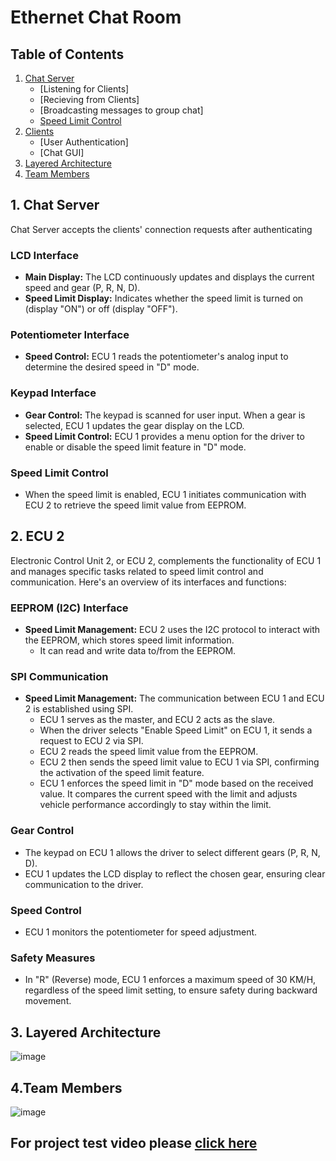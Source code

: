 # Ethernet Chat Room

## Table of Contents

1. [Chat Server](#Server)
   - [Listening for Clients]
   - [Recieving from Clients]
   - [Broadcasting messages to group chat]
   - [Speed Limit Control](#speed-limit-control)
2. [Clients](#Clients)
   - [User Authentication]
   - [Chat GUI]
3. [Layered Architecture](#Layered-Architecture)
4. [Team Members](#Team-Members)



## 1. Chat Server <a name="Server"></a>

Chat Server accepts the clients' connection requests after authenticating

### LCD Interface <a name="lcd-interface"></a>

- **Main Display:** The LCD continuously updates and displays the current speed and gear (P, R, N, D).
- **Speed Limit Display:** Indicates whether the speed limit is turned on (display "ON") or off (display "OFF").

### Potentiometer Interface <a name="potentiometer-interface"></a>

- **Speed Control:** ECU 1 reads the potentiometer's analog input to determine the desired speed in "D" mode.

### Keypad Interface <a name="keypad-interface"></a>

- **Gear Control:** The keypad is scanned for user input. When a gear is selected, ECU 1 updates the gear display on the LCD.
- **Speed Limit Control:** ECU 1 provides a menu option for the driver to enable or disable the speed limit feature in "D" mode.

### Speed Limit Control <a name="speed-limit-control"></a>

- When the speed limit is enabled, ECU 1 initiates communication with ECU 2 to retrieve the speed limit value from EEPROM.

## 2. ECU 2 <a name="ECU-2"></a>

Electronic Control Unit 2, or ECU 2, complements the functionality of ECU 1 and manages specific tasks related to speed limit control and communication. Here's an overview of its interfaces and functions:

### EEPROM (I2C) Interface <a name="eeprom-i2c-interface"></a>

- **Speed Limit Management:** ECU 2 uses the I2C protocol to interact with the EEPROM, which stores speed limit information.
  - It can read and write data to/from the EEPROM.

### SPI Communication <a name="spi-communication"></a>

- **Speed Limit Management:** The communication between ECU 1 and ECU 2 is established using SPI.
  - ECU 1 serves as the master, and ECU 2 acts as the slave.
  - When the driver selects "Enable Speed Limit" on ECU 1, it sends a request to ECU 2 via SPI.
  - ECU 2 reads the speed limit value from the EEPROM.
  - ECU 2 then sends the speed limit value to ECU 1 via SPI, confirming the activation of the speed limit feature.
  - ECU 1 enforces the speed limit in "D" mode based on the received value. It compares the current speed with the limit and adjusts vehicle performance accordingly to stay within the limit.

### Gear Control <a name="gear-control"></a>

- The keypad on ECU 1 allows the driver to select different gears (P, R, N, D).
- ECU 1 updates the LCD display to reflect the chosen gear, ensuring clear communication to the driver.

### Speed Control <a name="speed-control"></a>

- ECU 1 monitors the potentiometer for speed adjustment.

### Safety Measures <a name="safety-measures"></a>

- In "R" (Reverse) mode, ECU 1 enforces a maximum speed of 30 KM/H, regardless of the speed limit setting, to ensure safety during backward movement.

## 3. Layered Architecture <a name="Layered-Architecture"></a>
![image](https://github.com/mohameddmahmoudd/Vehicle-Control-System/assets/52659572/5ee5af2a-0fe5-4222-ae07-aca344d18887)

## 4.Team Members <a name="Team-Members"></a>
![image](https://github.com/mohameddmahmoudd/Vehicle-Control-System/assets/52659572/0425376f-92c2-487d-b221-fd2c9848f0c1)

## For project test video please [click here](https://drive.google.com/drive/folders/1Ld8JO0gpLGcbVaCOjtVTvjn_wL4lZBCQ?usp=sharing) 
